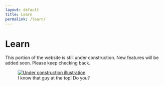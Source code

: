 ```yaml
---
layout: default
title: Learn
permalink: /learn/
---
```


<div class="section-intro">
  <h1>Learn</h1>
  <p>This portion of the website is still under construction. New features will be added soon. Please keep checking back.</p>
  <figure class="under-construction-figure">
    <a class="under-construction-link" href="{{ '/assets/images/Under_Construction.png' | relative_url }}" target="_blank" rel="noopener noreferrer">
      <img class="under-construction-image" src="{{ '/assets/images/Under_Construction.png' | relative_url }}" alt="Under construction illustration" loading="lazy">
    </a>
    <figcaption>I know that guy at the top! Do you?</figcaption>
  </figure>
  
</div>
